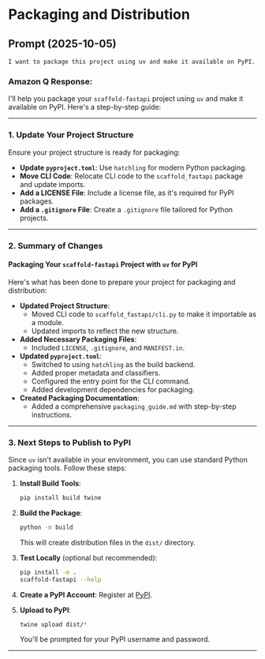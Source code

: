 # Packaging and Distribution 

## **Prompt** (2025-10-05) 

```text
I want to package this project using uv and make it available on PyPI.
```

### **Amazon Q Response**:

I'll help you package your `scaffold-fastapi` project using `uv` and make it available on PyPI. Here's a step-by-step guide:

---

### **1. Update Your Project Structure**

Ensure your project structure is ready for packaging:

- **Update `pyproject.toml`**: Use `hatchling` for modern Python packaging.
- **Move CLI Code**: Relocate CLI code to the `scaffold_fastapi` package and update imports.
- **Add a LICENSE File**: Include a license file, as it's required for PyPI packages.
- **Add a `.gitignore` File**: Create a `.gitignore` file tailored for Python projects.

---

### **2. Summary of Changes**

#### **Packaging Your `scaffold-fastapi` Project with `uv` for PyPI**

Here's what has been done to prepare your project for packaging and distribution:

- **Updated Project Structure**:
 	- Moved CLI code to `scaffold_fastapi/cli.py` to make it importable as a module.
 	- Updated imports to reflect the new structure.
- **Added Necessary Packaging Files**:
 	- Included `LICENSE`, `.gitignore`, and `MANIFEST.in`.
- **Updated `pyproject.toml`**:
 	- Switched to using `hatchling` as the build backend.
 	- Added proper metadata and classifiers.
 	- Configured the entry point for the CLI command.
 	- Added development dependencies for packaging.
- **Created Packaging Documentation**:
 	- Added a comprehensive `packaging_guide.md` with step-by-step instructions.

---

### **3. Next Steps to Publish to PyPI**

Since `uv` isn't available in your environment, you can use standard Python packaging tools. Follow these steps:

1. **Install Build Tools**:
	 ```bash
	 pip install build twine
	 ```

2. **Build the Package**:
	 ```bash
	 python -m build
	 ```
	 This will create distribution files in the `dist/` directory.

3. **Test Locally** (optional but recommended):
	 ```bash
	 pip install -e .
	 scaffold-fastapi --help
	 ```

4. **Create a PyPI Account**:
	 Register at [PyPI](https://pypi.org/account/register/).

5. **Upload to PyPI**:
	 ```bash
	 twine upload dist/*
	 ```
	 You'll be prompted for your PyPI username and password.

---

